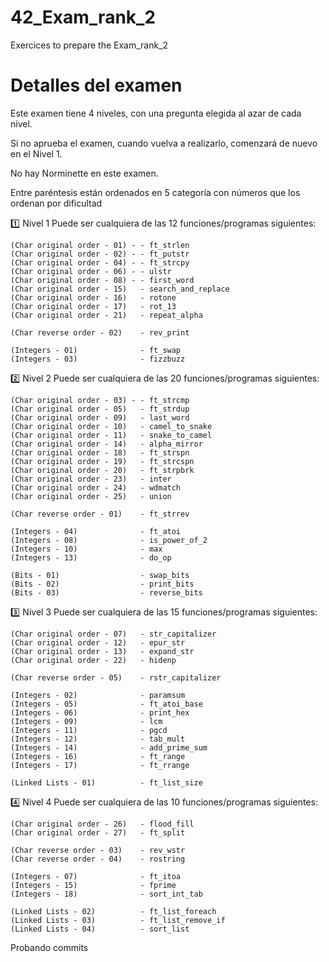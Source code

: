 # 42_Exam_rank_2
Exercices to prepare the Exam_rank_2

# Detalles del examen
Este examen tiene 4 niveles, con una pregunta elegida al azar de cada nivel.

Si no aprueba el examen, cuando vuelva a realizarlo, comenzará de nuevo en el Nivel 1.

No hay Norminette en este examen.

Entre paréntesis están ordenados en 5 categoría con números que los ordenan por dificultad

1️⃣ Nivel 1
Puede ser cualquiera de las 12 funciones/programas siguientes:

    (Char original order - 01) - - ft_strlen
    (Char original order - 02) - - ft_putstr
    (Char original order - 04) - - ft_strcpy
    (Char original order - 06) - - ulstr
    (Char original order - 08) - - first_word
    (Char original order - 15)   - search_and_replace
    (Char original order - 16)   - rotone
    (Char original order - 17)   - rot_13
    (Char original order - 21)   - repeat_alpha

    (Char reverse order - 02)    - rev_print

    (Integers - 01)              - ft_swap
    (Integers - 03)              - fizzbuzz

2️⃣ Nivel 2
Puede ser cualquiera de las 20 funciones/programas siguientes:

    (Char original order - 03) - - ft_strcmp
    (Char original order - 05)   - ft_strdup
    (Char original order - 09)   - last_word
    (Char original order - 10)   - camel_to_snake
    (Char original order - 11)   - snake_to_camel
    (Char original order - 14)   - alpha_mirror
    (Char original order - 18)   - ft_strspn
    (Char original order - 19)   - ft_strcspn
    (Char original order - 20)   - ft_strpbrk
    (Char original order - 23)   - inter
    (Char original order - 24)   - wdmatch
    (Char original order - 25)   - union

    (Char reverse order - 01)    - ft_strrev

    (Integers - 04)              - ft_atoi
    (Integers - 08)              - is_power_of_2
    (Integers - 10)              - max
    (Integers - 13)              - do_op

    (Bits - 01)                  - swap_bits
    (Bits - 02)                  - print_bits
    (Bits - 03)                  - reverse_bits

3️⃣ Nivel 3
Puede ser cualquiera de las 15 funciones/programas siguientes:

    (Char original order - 07)   - str_capitalizer
    (Char original order - 12)   - epur_str
    (Char original order - 13)   - expand_str
    (Char original order - 22)   - hidenp

    (Char reverse order - 05)    - rstr_capitalizer

    (Integers - 02)              - paramsum
    (Integers - 05)              - ft_atoi_base
    (Integers - 06)              - print_hex
    (Integers - 09)              - lcm
    (Integers - 11)              - pgcd
    (Integers - 12)              - tab_mult
    (Integers - 14)              - add_prime_sum
    (Integers - 16)              - ft_range
    (Integers - 17)              - ft_rrange

    (Linked Lists - 01)          - ft_list_size

4️⃣ Nivel 4
Puede ser cualquiera de las 10 funciones/programas siguientes:

    (Char original order - 26)   - flood_fill
    (Char original order - 27)   - ft_split

    (Char reverse order - 03)    - rev_wstr
    (Char reverse order - 04)    - rostring

    (Integers - 07)              - ft_itoa
    (Integers - 15)              - fprime
    (Integers - 18)              - sort_int_tab

    (Linked Lists - 02)          - ft_list_foreach
    (Linked Lists - 03)          - ft_list_remove_if
    (Linked Lists - 04)          - sort_list

Probando commits